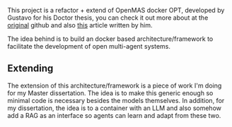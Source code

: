 
This project is a refactor + extend of OpenMAS docker OPT, developed by Gustavo for his Doctor thesis, you can check it out more about at the [original](https://github.com/GustavoLLima/open_mas_docker_opt) github and also [this](https://ieeexplore.ieee.org/document/10371883) article written by him.

The idea behind is to build an docker based architecture/framework to facilitate the development of open multi-agent systems.

## Extending

The extension of this architecture/framework is a piece of work I'm doing for my Master dissertation. The idea is to make this generic enough so minimal code is necessary besides the models themselves. In addition, for my dissertation, the idea is to a container with an LLM and also somehow add a RAG as an interface so agents can learn and adapt from these two.

